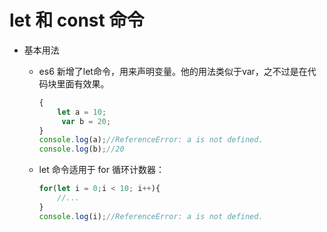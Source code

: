 # let 和 const 命令

* 基本用法

  * es6 新增了let命令，用来声明变量。他的用法类似于var，之不过是在代码块里面有效果。

    ```js
    {
    	let a = 10;
         var b = 20;
    }
    console.log(a);//ReferenceError: a is not defined.
    console.log(b);//20
    ```

  * let 命令适用于 for 循环计数器：

    ```js
    for(let i = 0;i < 10; i++){
        //...
    }
    console.log(i);//ReferenceError: a is not defined.
    ```

    